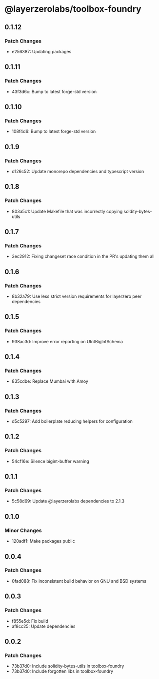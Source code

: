 # @layerzerolabs/toolbox-foundry

## 0.1.12

### Patch Changes

- e256387: Updating packages

## 0.1.11

### Patch Changes

- 43f3d6c: Bump to latest forge-std version

## 0.1.10

### Patch Changes

- 108f4d6: Bump to latest forge-std version

## 0.1.9

### Patch Changes

- d126c52: Update monorepo dependencies and typescript version

## 0.1.8

### Patch Changes

- 803a5c1: Update Makefile that was incorrectly copying soldity-bytes-utils

## 0.1.7

### Patch Changes

- 3ec2912: Fixing changeset race condition in the PR's updating them all

## 0.1.6

### Patch Changes

- 8b32a79: Use less strict version requirements for layerzero peer dependencies

## 0.1.5

### Patch Changes

- 938ac3d: Improve error reporting on UIntBigIntSchema

## 0.1.4

### Patch Changes

- 835cdbe: Replace Mumbai with Amoy

## 0.1.3

### Patch Changes

- d5c5297: Add boilerplate reducing helpers for configuration

## 0.1.2

### Patch Changes

- 54cf16e: Silence bigint-buffer warning

## 0.1.1

### Patch Changes

- 5c58d69: Update @layerzerolabs dependencies to 2.1.3

## 0.1.0

### Minor Changes

- 120adf1: Make packages public

## 0.0.4

### Patch Changes

- 0fad088: Fix inconsistent build behavior on GNU and BSD systems

## 0.0.3

### Patch Changes

- f855e5d: Fix build
- af8cc25: Update dependencies

## 0.0.2

### Patch Changes

- 73b37d0: Include solidity-bytes-utils in toolbox-foundry
- 73b37d0: Include forgotten libs in toolbox-foundry
